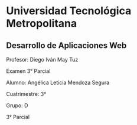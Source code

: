 # Universidad Tecnológica Metropolitana

## Desarrollo de Aplicaciones Web

Profesor: Diego Iván May Tuz

Examen 3° Parcial

Alumno: Angélica Leticia Mendoza Segura

Cuatrimestre: 3°

Grupo: D

3° Parcial